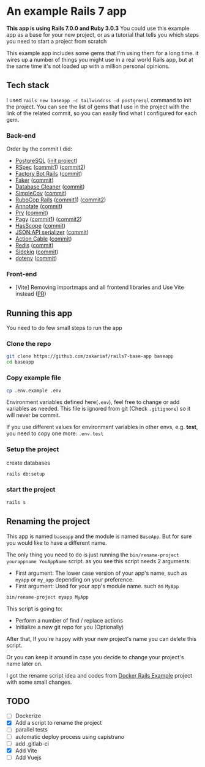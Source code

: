 # An example Rails 7 app

**This app is using Rails 7.0.0 and Ruby 3.0.3** You could use this example app as a base for your new project, or as a tutorial that tells you which steps you need to start a project from scratch

This example app includes some gems that I'm using them for a long time. it wires up
a number of things you might use in a real world Rails app, but at the same time it's not
loaded up with a million personal opinions.

## Tech stack

I used `rails new baseapp -c tailwindcss -d postgresql` command to init the project.
You can see the list of gems that I use in the project with the link of the related commit, so you can easily find what I configured for each gem.

### Back-end

Order by the commit I did:

- [PostgreSQL](https://www.postgresql.org/) ([init project](https://github.com/zakariaf/rails7-base-app/commit/f62b5cfab5a58aff5f233d3f05b5e5b157d5a5c9))
- [RSpec](https://github.com/rspec/rspec-metagem) ([commit1](https://github.com/zakariaf/rails7-base-app/commit/9363d5196130661481ebad2f4067f88b5558ed8e)) ([commit2](https://github.com/zakariaf/rails7-base-app/commit/98b97191858a41055c624a9668627a63efa2393f))
- [Factory Bot Rails](https://github.com/thoughtbot/factory_bot_rails) ([commit](https://github.com/zakariaf/rails7-base-app/commit/6345a47aab301abf731678bc70a29af67c8d6d64))
- [Faker](https://github.com/faker-ruby/faker) ([commit](https://github.com/zakariaf/rails7-base-app/commit/436743fccee0e9f2d72a2af556dcb2bccea0d44e))
- [Database Cleaner](https://github.com/DatabaseCleaner/database_cleaner) ([commit](https://github.com/zakariaf/rails7-base-app/commit/653e37e65260ad1b28f699d08ddf206054800810))
- [SimpleCov](https://github.com/simplecov-ruby/simplecov) ([commit](https://github.com/zakariaf/rails7-base-app/commit/a1e629b26bf45f008d27ca4ae1a794de65581e2c))
- [RuboCop Rails](https://github.com/toshimaru/rubocop-rails_config) ([commit1](https://github.com/zakariaf/rails7-base-app/commit/abfdce196721e517b9391b618093506fe062c499)) ([commit2](https://github.com/zakariaf/rails7-base-app/commit/89e675b793a0467b271e91c85215a6539bcc4b57))
- [Annotate](https://github.com/ctran/annotate_models) ([commit](https://github.com/zakariaf/rails7-base-app/commit/5c2a5d2480bbfdd7afd148fc08dc02bda324fc0e))
- [Pry](https://github.com/pry/pry) ([commit](https://github.com/zakariaf/rails7-base-app/commit/fd94d91fda2e28293266b3f210801e8462fad4cb))
- [Pagy](https://github.com/ddnexus/pagy) ([commit1](https://github.com/zakariaf/rails7-base-app/commit/f5c4839ba05fe8a927bb18e06e89b0fb20f12045)) ([commit2](https://github.com/zakariaf/rails7-base-app/commit/090194eb6912a72ec23349afbca1d3e211204769))
- [HasScope](https://github.com/heartcombo/has_scope) ([commit](https://github.com/zakariaf/rails7-base-app/commit/a1564e9f8ee645b5b6394bc99608d57eef95b830))
- [JSON:API serializer](https://github.com/jsonapi-serializer/jsonapi-serializer) ([commit](https://github.com/zakariaf/rails7-base-app/commit/c57cb9db2c0df761e48bdae77971d5fd093033bb))
- [Action Cable](https://guides.rubyonrails.org/action_cable_overview.html) ([commit](https://github.com/zakariaf/rails7-base-app/commit/3d6bd4194c3a992c838093bb8c8c7332784cffba))
- [Redis](https://redis.io/) ([commit](https://github.com/zakariaf/rails7-base-app/commit/3d6bd4194c3a992c838093bb8c8c7332784cffba))
- [Sidekiq](https://github.com/mperham/sidekiq) ([commit](https://github.com/zakariaf/rails7-base-app/commit/f7b759d9d42ce3444a04978fe2cbfc66cd120250))
- [dotenv](https://github.com/bkeepers/dotenv) ([commit](https://github.com/zakariaf/rails7-base-app/commit/3aaa696c4228aac2dac40ff42591f07dc74a62bb))

### Front-end

- [Vite] Removing importmaps and all frontend libraries and Use Vite instead ([PR](https://github.com/zakariaf/rails7-base-app/pull/1))

## Running this app

You need to do few small steps to run the app

### Clone the repo

```sh
git clone https://github.com/zakariaf/rails7-base-app baseapp
cd baseapp
```

### Copy example file

```sh
cp .env.example .env
```

Environment variables defined here(`.env`), feel free to change or add variables as needed.
This file is ignored from git (Check `.gitignore`) so it will never be commit.

If you use different values for environment variables in other envs, e.g. **test**, you need to copy one more: `.env.test`

### Setup the project

create databases

```sh
rails db:setup
```

### start the project

```sh
rails s
```

## Renaming the project

This app is named `baseapp` and the module is named `BaseApp`. But for sure you would like to have a different name.

The only thing you need to do is just running the `bin/rename-project yourappname YouAppName` script.
as you see this script needs 2 arguments:

- First argument: The lower case version of your app's name, such as `myapp` or `my_app` depending on your preference.
- First argument: Used for your app's module name. such as `MyApp`

`bin/rename-project myapp MyApp`

This script is going to:

- Perform a number of find / replace actions
- Initialize a new git repo for you (Optionally)

After that, If you're happy with your new project's name you can delete this
script.

Or you can keep it around in case you decide to change your project's
name later on.

I got the rename script idea and codes from [Docker Rails Example](https://github.com/nickjj/docker-rails-example#running-a-script-to-automate-renaming-the-project) project with some small changes.

## TODO

- [ ] Dockerize
- [x] Add a script to rename the project
- [ ] parallel tests
- [ ] automatic deploy process using capistrano
- [ ] add .gitlab-ci
- [x] Add Vite
- [ ] Add Vuejs
